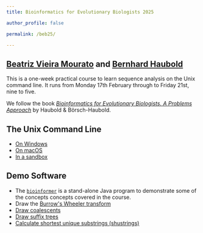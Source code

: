 ```yaml
---
title: Bioinformatics for Evolutionary Biologists 2025

author_profile: false

permalink: /beb25/

---
```


## [Beatriz Vieira Mourato](https://beatrizvm.github.io/) and [Bernhard Haubold](https://www.evolbio.mpg.de/mitarbeiter/12020)
This is a one-week practical course to learn sequence analysis on the
Unix command line. It runs from Monday 17th February through to Friday
21st, nine to five. 

We follow the book [*Bioinformatics for Evolutionary Biologists. A
Problems
Approach*](https://link.springer.com/book/10.1007/978-3-031-20414-2)
by Haubold & Börsch-Haubold.

## The Unix Command Line
- [On Windows](https://learn.microsoft.com/en-us/windows/wsl/install)
- [On macOS](https://support.apple.com/guide/terminal/execute-commands-and-run-tools-apdb66b5242-0d18-49fc-9c47-a2498b7c91d5/mac)
- [In a sandbox](https://support.apple.com/guide/terminal/execute-commands-and-run-tools-apdb66b5242-0d18-49fc-9c47-a2498b7c91d5/mac)

## Demo Software
- The [`bioinformer`](http://guanine.evolbio.mpg.de/bioinformer/) is
a stand-alone Java program to demonstrate some of the concepts
concepts covered in the course.
- Draw the [Burrow's Wheeler
transform](http://guanine.evolbio.mpg.de/cgi-bin/bwt/bwt.cgi.pl)
- [Draw
coalescents](http://guanine.evolbio.mpg.de/cgi-bin/coalator/coalator.cgi.pl)
- [Draw suffix
trees](http://guanine.evolbio.mpg.de/cgi-bin/drawStrees/drawStrees.cgi.pl)
- [Calculate shortest unique substrings (shustrings)](http://guanine.evolbio.mpg.de/cgi-bin/shustring/shustring.cgi.pl)

